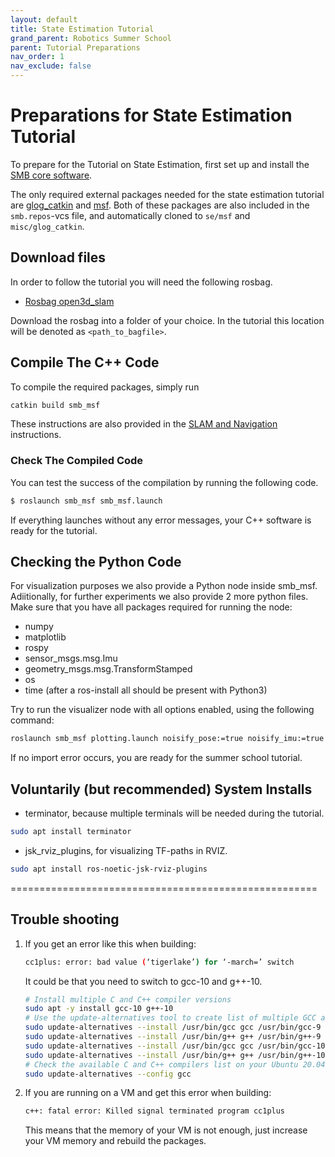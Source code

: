 ```yaml
---
layout: default
title: State Estimation Tutorial
grand_parent: Robotics Summer School
parent: Tutorial Preparations
nav_order: 1
nav_exclude: false
---
```


# Preparations for State Estimation Tutorial
To prepare for the Tutorial on State Estimation, first set up and install the [SMB core software](../../core-software/installation_core.md).

The only required external packages needed for the state estimation tutorial are [glog_catkin](https://github.com/ethz-asl/glog_catkin.git) and [msf](https://github.com/leggedrobotics/ethzasl_msf.git). 
Both of these packages are also included in the `smb.repos`-vcs file, and automatically cloned to `se/msf` and `misc/glog_catkin`.

## Download files
In order to follow the tutorial you will need the following rosbag.
  - [Rosbag open3d_slam](http://robotics.ethz.ch/~asl-datasets/2022_RSS_datasets/2021_wangen_open3d_slam_odometry.bag)

Download the rosbag into a folder of your choice. In the tutorial this location will be denoted as `<path_to_bagfile>`.

## Compile The C++ Code
To compile the required packages, simply run
```bash
catkin build smb_msf
```
These instructions are also provided in the [SLAM and Navigation](../../core-software/autonomy_software.md) instructions.

### Check The Compiled Code
You can test the success of the compilation by running the following code.

```bash
$ roslaunch smb_msf smb_msf.launch
```
If everything launches without any error messages, your C++ software is ready for the tutorial.

## Checking the Python Code
For visualization purposes we also provide a Python node inside smb_msf. Adiitionally, for further experiments we also provide 2 more python files.
Make sure that you have all packages required for running the node:
* numpy
* matplotlib
* rospy
* sensor_msgs.msg.Imu
* geometry_msgs.msg.TransformStamped
* os
* time
(after a ros-install all should be present with Python3)

Try to run the visualizer node with all options enabled, using the following command:
```bash
roslaunch smb_msf plotting.launch noisify_pose:=true noisify_imu:=true
```
If no import error occurs, you are ready for the summer school tutorial.

## Voluntarily (but recommended) System Installs
* terminator, because multiple terminals will be needed during the tutorial.
```bash
sudo apt install terminator
```
* jsk_rviz_plugins, for visualizing TF-paths in RVIZ.
```bash
sudo apt install ros-noetic-jsk-rviz-plugins
```

=====================================================

## Trouble shooting

1. If you get an error like this when building:

   ```bash
   cc1plus: error: bad value (‘tigerlake’) for ‘-march=’ switch
   ```

   It could be that you need to switch to gcc-10 and g++-10.

   ```bash
   # Install multiple C and C++ compiler versions
   sudo apt -y install gcc-10 g++-10
   # Use the update-alternatives tool to create list of multiple GCC and G++ compiler alternatives
   sudo update-alternatives --install /usr/bin/gcc gcc /usr/bin/gcc-9 9
   sudo update-alternatives --install /usr/bin/g++ g++ /usr/bin/g++-9 9
   sudo update-alternatives --install /usr/bin/gcc gcc /usr/bin/gcc-10 10
   sudo update-alternatives --install /usr/bin/g++ g++ /usr/bin/g++-10 10
   # Check the available C and C++ compilers list on your Ubuntu 20.04 system and select desired version by entering relevant selection number
   sudo update-alternatives --config gcc
   ```

2. If you are running on a VM and get this error when building:

   ```bash
   c++: fatal error: Killed signal terminated program cc1plus
   ```

   This means that the memory of your VM is not enough, just increase your VM memory and rebuild the packages.
